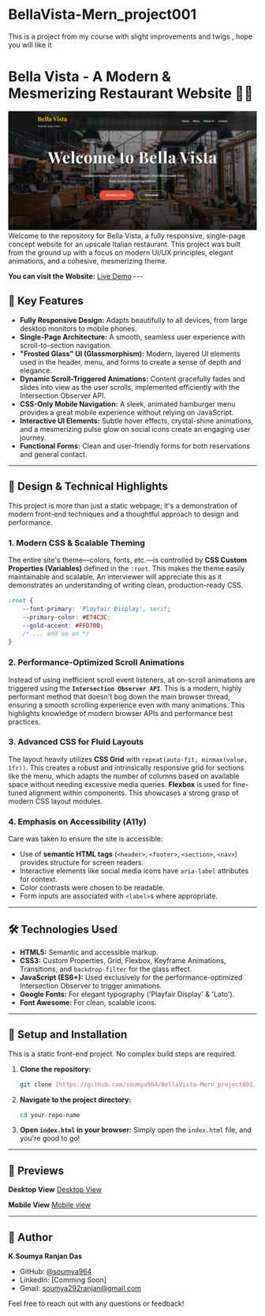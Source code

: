 # BellaVista-Mern_project001
This is a project from my course with slight improvements and twigs , hope you will like it 
# Bella Vista - A Modern & Mesmerizing Restaurant Website 🍝✨

![Bella Vista ](Assets/HeroPage.png) Welcome to the repository for Bella Vista, a fully responsive, single-page concept website for an upscale Italian restaurant. This project was built from the ground up with a focus on modern UI/UX principles, elegant animations, and a cohesive, mesmerizing theme.

**You can visit the Website:** [Live Demo](https://soumya-bella-vista.netlify.app/) ---

## 🌟 Key Features

* **Fully Responsive Design:** Adapts beautifully to all devices, from large desktop monitors to mobile phones.
* **Single-Page Architecture:** A smooth, seamless user experience with scroll-to-section navigation.
* **"Frosted Glass" UI (Glassmorphism):** Modern, layered UI elements used in the header, menu, and forms to create a sense of depth and elegance.
* **Dynamic Scroll-Triggered Animations:** Content gracefully fades and slides into view as the user scrolls, implemented efficiently with the Intersection Observer API.
* **CSS-Only Mobile Navigation:** A sleek, animated hamburger menu provides a great mobile experience without relying on JavaScript.
* **Interactive UI Elements:** Subtle hover effects, crystal-shine animations, and a mesmerizing pulse glow on social icons create an engaging user journey.
* **Functional Forms:** Clean and user-friendly forms for both reservations and general contact.

---

## 🎨 Design & Technical Highlights 

This project is more than just a static webpage; it's a demonstration of modern front-end techniques and a thoughtful approach to design and performance.

### 1. **Modern CSS & Scalable Theming**
The entire site's theme—colors, fonts, etc.—is controlled by **CSS Custom Properties (Variables)** defined in the `:root`. This makes the theme easily maintainable and scalable. An interviewer will appreciate this as it demonstrates an understanding of writing clean, production-ready CSS.

```css
:root {
    --font-primary: 'Playfair Display', serif;
    --primary-color: #E74C3C;
    --gold-accent: #FFD700;
    /* ... and so on */
}
```

### 2. **Performance-Optimized Scroll Animations**
Instead of using inefficient scroll event listeners, all on-scroll animations are triggered using the **`Intersection Observer API`**. This is a modern, highly performant method that doesn't bog down the main browser thread, ensuring a smooth scrolling experience even with many animations. This highlights knowledge of modern browser APIs and performance best practices.

### 3. **Advanced CSS for Fluid Layouts**
The layout heavily utilizes **CSS Grid** with `repeat(auto-fit, minmax(value, 1fr))`. This creates a robust and intrinsically responsive grid for sections like the menu, which adapts the number of columns based on available space without needing excessive media queries. **Flexbox** is used for fine-tuned alignment within components. This showcases a strong grasp of modern CSS layout modules.

### 4. **Emphasis on Accessibility (A11y)**
Care was taken to ensure the site is accessible:
* Use of **semantic HTML tags** (`<header>`, `<footer>`, `<section>`, `<nav>`) provides structure for screen readers.
* Interactive elements like social media icons have `aria-label` attributes for context.
* Color contrasts were chosen to be readable.
* Form inputs are associated with `<label>`s where appropriate.

---

## 🛠️ Technologies Used

* **HTML5:** Semantic and accessible markup.
* **CSS3:** Custom Properties, Grid, Flexbox, Keyframe Animations, Transitions, and `backdrop-filter` for the glass effect.
* **JavaScript (ES6+):** Used exclusively for the performance-optimized Intersection Observer to trigger animations.
* **Google Fonts:** For elegant typography ('Playfair Display' & 'Lato').
* **Font Awesome:** For clean, scalable icons.

---

## 🚀 Setup and Installation

This is a static front-end project. No complex build steps are required.

1.  **Clone the repository:**
    ```bash
    git clone [https://github.com/soumya964/BellaVista-Mern_project001.git](https://github.com/soumya964/BellaVista-Mern_project001.git)
    ```

2.  **Navigate to the project directory:**
    ```bash
    cd your-repo-name
    ```

3.  **Open `index.html` in your browser:**
    Simply open the `index.html` file, and you're good to go!

---

## 📸 Previews 

**Desktop View**
[Desktop View](/Assets/Desktop-View.gif)

**Mobile View**
[Mobile view](/Assets/Mobile-View.gif)

---

## 👤 Author

**K.Soumya Ranjan Das**
* GitHub: [@soumya964](https://github.com/soumya964)
* LinkedIn: [Comming Soon]
* Gmail: soumya292ranjan@gmail.com

Feel free to reach out with any questions or feedback!
